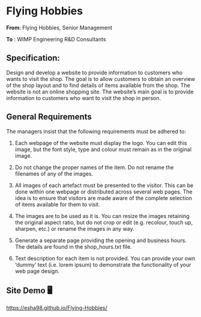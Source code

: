 # Flying Hobbies

**From**: Flying Hobbies, Senior Management

**To** : WIMP Engineering R&D Consultants

## Specification:

Design and develop a website to provide information to customers who wants to visit the shop. The goal is to allow customers to obtain an overview of the shop layout and to find details of items available from the shop. The website is not an online shopping site. The website’s main goal is to provide information to customers who want to visit the shop in person. 

## General Requirements

The managers insist that the following requirements must be adhered to:

1. Each webpage of the website must display the logo. You can edit this image, but the font style, type and colour must remain as in the original image.

2. Do not change the proper names of the item. Do not rename the filenames of any of the images.

3. All images of each artefact must be presented to the visitor. This can be done within one webpage or distributed across several web pages. The idea is to ensure that visitors are made aware of the complete selection of items available for them to visit.

4. The images are to be used as it is. You can resize the images retaining the original aspect ratio, but do not crop or edit (e.g. recolour, touch up, sharpen, etc.) or rename the images in any way.

5. Generate a separate page providing the opening and business hours. The details are found in the shop_hours.txt file.

6. Text description for each item is not provided. You can provide your own ‘dummy’ text (i.e. lorem ipsum) to demonstrate the functionality of your web page design.

## Site Demo 🖥

https://esha98.github.io/Flying-Hobbies/

